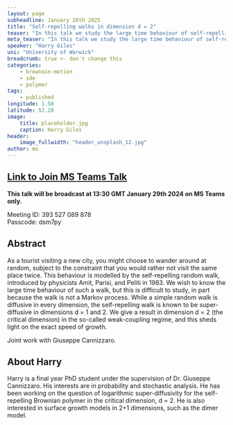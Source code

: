 ```yaml
---
layout: page
subheadline: January 26th 2025
title: "Self-repelling walks in dimension d = 2"
teaser: "In this talk we study the large time behaviour of self-repelling walks in dimension d=2."
meta_teaser: "In this talk we study the large time behaviour of self-repelling walks in dimension d=2."
speaker: "Harry Giles"
uni: "University of Warwick"
breadcrumb: true <- don't change this
categories:
    - brownain-motion
    - sde
    - polymer
tags:
    - published
longitude: 1.58
latitude: 52.28
image:
    title: placeholder.jpg
    caption: Harry Giles
header:
    image_fullwidth: "header_unsplash_12.jpg"
author: mo
---
```


## [Link to Join MS Teams Talk](https://teams.microsoft.com/l/meetup-join/19%3ameeting_N2Q2NGY2NDEtYWVmNS00NzE3LWI0ZWMtMWFiZmE3NGM2MTc3%40thread.v2/0?context=%7b%22Tid%22%3a%22377e3d22-4ea1-422d-b0ad-8fcc89406b9e%22%2c%22Oid%22%3a%2243af9e94-a882-4d59-8a92-d00c8899065e%22%7d)

**This talk will be broadcast at 13:30 GMT January 29th 2024 on MS Teams only.**

Meeting ID: 393 527 089 878 \
Passcode: dsm7py

## Abstract

As a tourist visiting a new city, you might choose to wander around at random, subject to the constraint that you would rather not visit the same place twice. This behaviour is modelled by the self-repelling random walk, introduced by physicists Amit, Parisi, and Peliti in 1983. We wish to know the large time behaviour of such a walk, but this is difficult to study, in part because the walk is not a Markov process. While a simple random walk is diffusive in every dimension, the self-repelling walk is known to be super-diffusive in dimensions d = 1 and 2. We give a result in dimension d = 2 (the critical dimension) in the so-called weak-coupling regime, and this sheds light on the exact speed of growth.

Joint work with Giuseppe Cannizzaro.

## About Harry

Harry is a final year PhD student under the supervision of Dr. Giuseppe Cannizzaro. His interests are in probability and stochastic analysis. He has been working on the question of logarithmic super-diffusivity for the self-repelling Brownian polymer in the critical dimension, d = 2. He is also interested in surface growth models in 2+1 dimensions, such as the dimer model.
